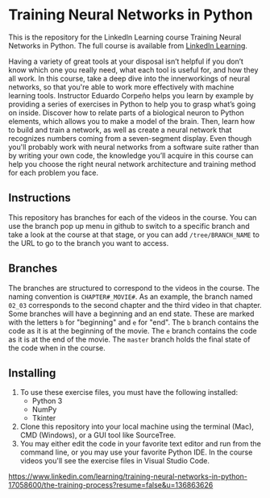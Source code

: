 # Training Neural Networks in Python
This is the repository for the LinkedIn Learning course Training Neural Networks in Python. The full course is available from [LinkedIn Learning](https://www.linkedin.com/learning/training-neural-networks-in-python).

Having a variety of great tools at your disposal isn’t helpful if you don’t know which one you really need, what each tool is useful for, and how they all work. In this course, take a deep dive into the innerworkings of neural networks, so that you're able to work more effectively with machine learning tools. Instructor Eduardo Corpeño helps you learn by example by providing a series of exercises in Python to help you to grasp what’s going on inside. Discover how to relate parts of a biological neuron to Python elements, which allows you to make a model of the brain. Then, learn how to build and train a network, as well as create a neural network that recognizes numbers coming from a seven-segment display. Even though you'll probably work with neural networks from a software suite rather than by writing your own code, the knowledge you’ll acquire in this course can help you choose the right neural network architecture and training method for each problem you face.

## Instructions
This repository has branches for each of the videos in the course. You can use the branch pop up menu in github to switch to a specific branch and take a look at the course at that stage, or you can add `/tree/BRANCH_NAME` to the URL to go to the branch you want to access.

## Branches
The branches are structured to correspond to the videos in the course. The naming convention is `CHAPTER#_MOVIE#`. As an example, the branch named `02_03` corresponds to the second chapter and the third video in that chapter. 
Some branches will have a beginning and an end state. These are marked with the letters `b` for "beginning" and `e` for "end". The `b` branch contains the code as it is at the beginning of the movie. The `e` branch contains the code as it is at the end of the movie. The `master` branch holds the final state of the code when in the course.

## Installing
1. To use these exercise files, you must have the following installed:
	- Python 3
	- NumPy
	- Tkinter
2. Clone this repository into your local machine using the terminal (Mac), CMD (Windows), or a GUI tool like SourceTree.
3. You may either edit the code in your favorite text editor and run from the command line, or you may use your favorite Python IDE. In the course videos you'll see the exercise files in Visual Studio Code.

https://www.linkedin.com/learning/training-neural-networks-in-python-17058600/the-training-process?resume=false&u=136863626
